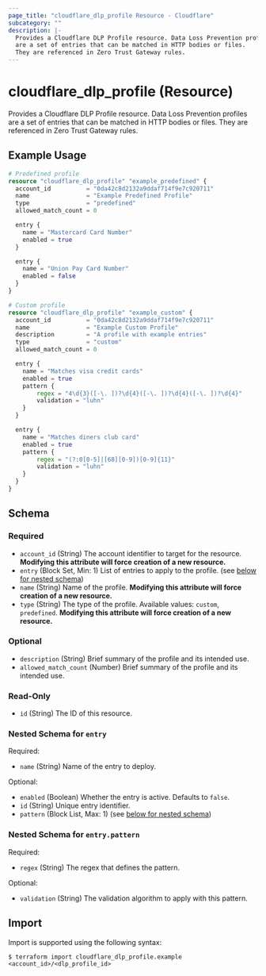 ```yaml
---
page_title: "cloudflare_dlp_profile Resource - Cloudflare"
subcategory: ""
description: |-
  Provides a Cloudflare DLP Profile resource. Data Loss Prevention profiles
  are a set of entries that can be matched in HTTP bodies or files.
  They are referenced in Zero Trust Gateway rules.
---
```


# cloudflare_dlp_profile (Resource)

Provides a Cloudflare DLP Profile resource. Data Loss Prevention profiles
are a set of entries that can be matched in HTTP bodies or files.
They are referenced in Zero Trust Gateway rules.

## Example Usage

```terraform
# Predefined profile
resource "cloudflare_dlp_profile" "example_predefined" {
  account_id          = "0da42c8d2132a9ddaf714f9e7c920711"
  name                = "Example Predefined Profile"
  type                = "predefined"
  allowed_match_count = 0

  entry {
	name = "Mastercard Card Number"
	enabled = true
  }

  entry {
	name = "Union Pay Card Number"
	enabled = false
  }
}

# Custom profile
resource "cloudflare_dlp_profile" "example_custom" {
  account_id          = "0da42c8d2132a9ddaf714f9e7c920711"
  name                = "Example Custom Profile"
  description         = "A profile with example entries"
  type                = "custom"
  allowed_match_count = 0

  entry {
	name = "Matches visa credit cards"
	enabled = true
	pattern {
		regex = "4\d{3}([-\. ])?\d{4}([-\. ])?\d{4}([-\. ])?\d{4}"
		validation = "luhn"
	}
  }

  entry {
	name = "Matches diners club card"
	enabled = true
	pattern {
		regex = "(?:0[0-5]|[68][0-9])[0-9]{11}"
		validation = "luhn"
	}
  }
}
```
<!-- schema generated by tfplugindocs -->
## Schema

### Required

- `account_id` (String) The account identifier to target for the resource. **Modifying this attribute will force creation of a new resource.**
- `entry` (Block Set, Min: 1) List of entries to apply to the profile. (see [below for nested schema](#nestedblock--entry))
- `name` (String) Name of the profile. **Modifying this attribute will force creation of a new resource.**
- `type` (String) The type of the profile. Available values: `custom`, `predefined`. **Modifying this attribute will force creation of a new resource.**

### Optional

- `description` (String) Brief summary of the profile and its intended use.
- `allowed_match_count` (Number) Brief summary of the profile and its intended use.

### Read-Only

- `id` (String) The ID of this resource.

<a id="nestedblock--entry"></a>
### Nested Schema for `entry`

Required:

- `name` (String) Name of the entry to deploy.

Optional:

- `enabled` (Boolean) Whether the entry is active. Defaults to `false`.
- `id` (String) Unique entry identifier.
- `pattern` (Block List, Max: 1) (see [below for nested schema](#nestedblock--entry--pattern))

<a id="nestedblock--entry--pattern"></a>
### Nested Schema for `entry.pattern`

Required:

- `regex` (String) The regex that defines the pattern.

Optional:

- `validation` (String) The validation algorithm to apply with this pattern.

## Import

Import is supported using the following syntax:

```shell
$ terraform import cloudflare_dlp_profile.example <account_id>/<dlp_profile_id>
```
